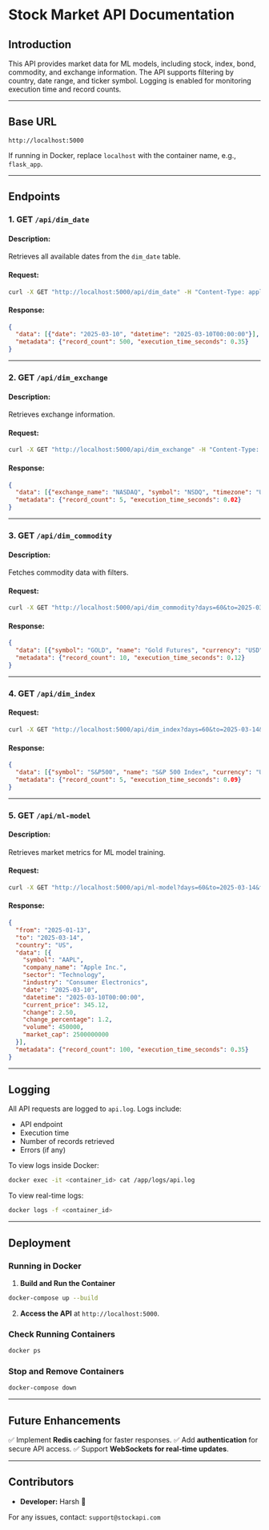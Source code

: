 # **Stock Market API Documentation**

## **Introduction**
This API provides market data for ML models, including stock, index, bond, commodity, and exchange information. The API supports filtering by country, date range, and ticker symbol. Logging is enabled for monitoring execution time and record counts.

---

## **Base URL**
```
http://localhost:5000
```
If running in Docker, replace `localhost` with the container name, e.g., `flask_app`.

---

## **Endpoints**

### **1. GET `/api/dim_date`**
#### **Description:**
Retrieves all available dates from the `dim_date` table.
#### **Request:**
```sh
curl -X GET "http://localhost:5000/api/dim_date" -H "Content-Type: application/json"
```
#### **Response:**
```json
{
  "data": [{"date": "2025-03-10", "datetime": "2025-03-10T00:00:00"}],
  "metadata": {"record_count": 500, "execution_time_seconds": 0.35}
}
```
---

### **2. GET `/api/dim_exchange`**
#### **Description:**
Retrieves exchange information.
#### **Request:**
```sh
curl -X GET "http://localhost:5000/api/dim_exchange" -H "Content-Type: application/json"
```
#### **Response:**
```json
{
  "data": [{"exchange_name": "NASDAQ", "symbol": "NSDQ", "timezone": "UTC-5"}],
  "metadata": {"record_count": 5, "execution_time_seconds": 0.02}
}
```
---

### **3. GET `/api/dim_commodity`**
#### **Description:**
Fetches commodity data with filters.
#### **Request:**
```sh
curl -X GET "http://localhost:5000/api/dim_commodity?days=60&to=2025-03-14&from=2025-01-13&country=US&ticker=GOLD" -H "Content-Type: application/json"
```
#### **Response:**
```json
{
  "data": [{"symbol": "GOLD", "name": "Gold Futures", "currency": "USD", "exchange": "NYMEX"}],
  "metadata": {"record_count": 10, "execution_time_seconds": 0.12}
}
```
---

### **4. GET `/api/dim_index`**
#### **Request:**
```sh
curl -X GET "http://localhost:5000/api/dim_index?days=60&to=2025-03-14&from=2025-01-13&country=US&ticker=S&P500" -H "Content-Type: application/json"
```
#### **Response:**
```json
{
  "data": [{"symbol": "S&P500", "name": "S&P 500 Index", "currency": "USD", "exchange": "NYSE"}],
  "metadata": {"record_count": 5, "execution_time_seconds": 0.09}
}
```
---

### **5. GET `/api/ml-model`**
#### **Description:**
Retrieves market metrics for ML model training.
#### **Request:**
```sh
curl -X GET "http://localhost:5000/api/ml-model?days=60&to=2025-03-14&from=2025-01-13&country=US" -H "Content-Type: application/json"
```
#### **Response:**
```json
{
  "from": "2025-01-13",
  "to": "2025-03-14",
  "country": "US",
  "data": [{
    "symbol": "AAPL",
    "company_name": "Apple Inc.",
    "sector": "Technology",
    "industry": "Consumer Electronics",
    "date": "2025-03-10",
    "datetime": "2025-03-10T00:00:00",
    "current_price": 345.12,
    "change": 2.50,
    "change_percentage": 1.2,
    "volume": 450000,
    "market_cap": 2500000000
  }],
  "metadata": {"record_count": 100, "execution_time_seconds": 0.35}
}
```
---

## **Logging**
All API requests are logged to `api.log`. Logs include:
- API endpoint
- Execution time
- Number of records retrieved
- Errors (if any)

To view logs inside Docker:
```sh
docker exec -it <container_id> cat /app/logs/api.log
```
To view real-time logs:
```sh
docker logs -f <container_id>
```

---

## **Deployment**
### **Running in Docker**
1. **Build and Run the Container**
```sh
docker-compose up --build
```
2. **Access the API** at `http://localhost:5000`.

### **Check Running Containers**
```sh
docker ps
```

### **Stop and Remove Containers**
```sh
docker-compose down
```

---
## **Future Enhancements**
✅ Implement **Redis caching** for faster responses.
✅ Add **authentication** for secure API access.
✅ Support **WebSockets for real-time updates**.

---
## **Contributors**
- **Developer:** Harsh 🚀

For any issues, contact: `support@stockapi.com`

